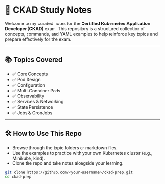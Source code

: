 # 🚀 CKAD Study Notes

Welcome to my curated notes for the **Certified Kubernetes Application Developer (CKAD)** exam. This repository is a structured collection of concepts, commands, and YAML examples to help reinforce key topics and prepare effectively for the exam.

---

## 📚 Topics Covered

- ✅ Core Concepts
- ✅ Pod Design
- ✅ Configuration
- ✅ Multi-Container Pods
- ✅ Observability
- ✅ Services & Networking
- ✅ State Persistence
- ✅ Jobs & CronJobs

---

## 🛠️ How to Use This Repo

- Browse through the topic folders or markdown files.
- Use the examples to practice with your own Kubernetes cluster (e.g., Minikube, kind).
- Clone the repo and take notes alongside your learning.

```bash
git clone https://github.com/<your-username>/ckad-prep.git
cd ckad-prep
